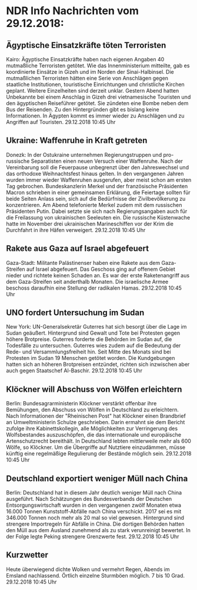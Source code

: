 # NDR Info Nachrichten vom 29.12.2018:


## Ägyptische Einsatzkräfte töten Terroristen
Kairo:	Ägyptische Einsatzkräfte haben nach eigenen Angaben 40 mutmaßliche Terroristen getötet. Wie das Innenministerium mitteilte, gab es koordinierte Einsätze in Gizeh und im Norden der Sinai-Halbinsel. Die mutmaßlichen Terroristen hätten eine Serie von Anschlägen gegen staatliche Institutionen, touristische Einrichtungen und christliche Kirchen geplant. Weitere Einzelheiten sind derzeit unklar. Gestern Abend hatten Unbekannte bei einem Anschlag in Gizeh drei vietnamesische Touristen und den ägyptischen Reiseführer getötet. Sie zündeten eine Bombe neben dem Bus der Reisenden. Zu den Hintergründen gibt es bislang keine Informationen. In Ägypten kommt es immer wieder zu Anschlägen und zu Angriffen auf Touristen. 29.12.2018 10:45 Uhr 

## Ukraine: Waffenruhe in Kraft getreten
Donezk: In der Ostukraine unternehmen Regierungstruppen und pro-russische Separatisten einen neuen Versuch einer Waffenruhe. Nach der Vereinbarung soll die Feuerpause unbegrenzt über den Jahreswechsel und das orthodoxe Weihnachtsfest hinaus gelten. In den vergangenen Jahren wurden immer wieder Waffenruhen ausgerufen, aber meist schon am ersten Tag gebrochen. Bundeskanzlerin Merkel und der französische Präsidenten Macron schrieben in einer gemeinsamen Erklärung, die Feiertage sollten für beide Seiten Anlass sein, sich auf die Bedürfnisse der Zivilbevölkerung zu konzentrieren. Am Abend telefonierte Merkel zudem mit dem russischen Präsidenten Putin. Dabei setzte sie sich nach Regierungsangaben auch für die Freilassung von ukrainischen Seeleuten ein. Die russische Küstenwache hatte im November drei ukrainischen Marineschiffen vor der Krim die Durchfahrt in ihre Häfen verweigert. 29.12.2018 10:45 Uhr 

## Rakete aus Gaza auf Israel abgefeuert
Gaza-Stadt:	Militante Palästinenser haben eine Rakete aus dem Gaza-Streifen auf Israel abgefeuert. Das Geschoss ging auf offenem Gebiet nieder und richtete keinen Schaden an. Es war der erste Raketenangriff aus dem Gaza-Streifen seit anderthalb Monaten. Die israelische Armee beschoss daraufhin eine Stellung der radikalen Hamas. 29.12.2018 10:45 Uhr 

## UNO fordert Untersuchung im Sudan
New York:	UN-Generalsekretär Guterres hat sich besorgt über die Lage im Sudan geäußert. Hintergrund sind Gewalt und Tote bei Protesten gegen höhere Brotpreise. Guterres forderte die Behörden im Sudan auf, die Todesfälle zu untersuchen. Guterres wies zudem auf die Bedeutung der Rede- und Versammlungsfreiheit hin. Seit Mitte des Monats sind bei Protesten im Sudan 19 Menschen getötet worden. Die Kundgebungen hatten sich an höheren Brotpreisen entzündet, richten sich inzwischen aber auch gegen Staatschef Al-Baschir. 29.12.2018 10:45 Uhr 

## Klöckner will Abschuss von Wölfen erleichtern
Berlin: 	Bundesagrarministerin Klöckner verstärkt offenbar ihre Bemühungen, den Abschuss von Wölfen in Deutschland zu erleichtern. Nach Informationen der "Rheinischen Post" hat Klöckner einen Brandbrief an Umweltministerin Schulze geschrieben. Darin ermahnt sie dem Bericht zufolge ihre Kabinettskollegin, alle Möglichkeiten zur Verringerung des Wolfsbestandes auszuschöpfen, die das internationale und europäische Artenschutzrecht bereithält. In Deutschland lebten mittlerweile mehr als 600 Wölfe, so Klöckner. Um die Übergriffe auf Nutztiere einzudämmen, müsse künftig eine regelmäßige Regulierung der Bestände möglich sein. 29.12.2018 10:45 Uhr 

## Deutschland exportiert weniger Müll nach China
Berlin:	Deutschland hat in diesem Jahr deutlich weniger Müll nach China ausgeführt. Nach Schätzungen des Bundesverbands der Deutschen Entsorgungswirtschaft wurden in den vergangenen zwölf Monaten etwa 16.000 Tonnen Kunststoff-Abfälle nach China verschickt. 2017 sei es mit 346.000 Tonnen noch mehr als 20 mal so viel gewesen. Hintergrund sind strengere Importregeln für Abfälle in China. Die dortigen Behörden hatten den Müll aus dem Ausland zunehmend als zu stark verunreinigt bewertet. In der Folge legte Peking strengere Grenzwerte fest. 29.12.2018 10:45 Uhr 

## Kurzwetter
Heute überwiegend dichte Wolken und vermehrt Regen, Abends im Emsland nachlassend. Örtlich einzelne Sturmböen möglich. 7 bis 10 Grad. 29.12.2018 10:45 Uhr 
